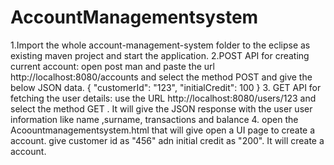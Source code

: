 # AccountManagementsystem
1.Import the whole account-management-system folder to the eclipse as existing maven project and start the application.
2.POST API for creating current account:
open post man and paste the url http://localhost:8080/accounts and select the method POST and give the below JSON data.
{
    "customerId": "123",
    "initialCredit": 100
}
3. GET API for fetching the user details:
  use the URL http://localhost:8080/users/123 and select the method GET . It will give the JSON response with the user user information like name ,surname, transactions and balance
4. open the Acoountmanagementsystem.html that will give open a UI page to create a account. give customer id as "456" adn initial credit as "200". It will create a account. 
